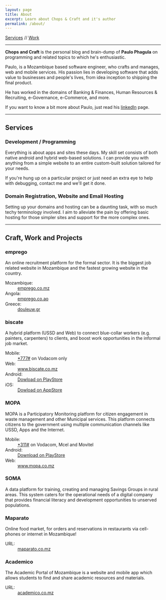 ```yaml
---
layout: page
title: About
excerpt: Learn about Chops & Craft and it's author
permalink: /about/
---
```


[Services](#services) //
[Work](#work)

---

**Chops and Craft** is the personal blog and brain-dump of **Paulo Phagula**
on programming and related topics to which he's enthusiastic.

Paulo, is a Mozambique based software engineer, who crafts and manages, web
and mobile services. His passion lies in developing software that adds value to
businesses and people's lives, from idea inception to shipping the final product.

He has worked in the domains of Banking & Finances, Human Resources & Recruiting, e-Governance, e-Commerce, and more.

If you want to know a bit more about Paulo, just read his [linkedIn](https://www.linkedin.com/in/paulo-phagula) page.

---

<h2 id="services">Services</h2>

### Development / Programming

Everything is about apps and sites these days. My skill set consists of both
native android and hybrid web-based solutions. I can provide you with anything
from a simple website to an entire custom-built solution tailored for your needs.

If you're hung up on a particular project or just need an extra eye to help with
debugging, contact me and we'll get it done.

### Domain Registration, Website and Email Hosting

Setting up your domains and hosting can be a daunting task, with so much techy
terminology involved. I aim to alleviate the pain by offering basic hosting
for those simpler sites and support for the more complex ones.

---

<h2 id="work">Craft, Work and Projects</h2>

<div class="project">
    <h3>emprego</h3>
    <div class="description">
        <p>An online recruitment platform for the formal sector. It is the biggest job related website in Mozambique and the fastest growing website in the country.</p>
    </div>
    <dl>
        <dt>Mozambique:</dt><dd><a href="https://www.emprego.co.mz/">emprego.co.mz</a></dd>
        <dt>Angola:</dt><dd><a href="https://www.emprego.co.ao/">emprego.co.ao</a></dd>
        <dt>Greece:</dt><dd><a href="https://www.douleuw.gr">douleuw.gr</a></dd>
    </dl>
</div>

<div class="project">
    <h3>biscate</h3>
    <div class="description">
        <p>A hybrid platform (USSD and Web) to connect blue-collar workers (e.g. painters, carpenters) to clients, and boost work opportunities in the informal job market.</p>
    </div>
    <dl>
        <dt>Mobile:</dt><dd><a href="tel:*777#">*777#</a> on Vodacom only</dd>
        <dt>Web:</dt><dd><a href="https://www.biscate.co.mz/">www.biscate.co.mz</a></dd>
        <dt>Android:</dt><dd><a href="https://play.google.com/store/apps/details?id=mz.co.biscate">Dowload on PlayStore</a></dd>
        <dt>iOS:</dt><dd><a href="https://itunes.apple.com/mz/app/biscate.co.mz/id1091263163?mt=8">Dowload on AppStore</a></dd>
    </dl>
</div>

<div class="project">
    <h3>MOPA</h3>
    <div class="description">
        <p>MOPA is a Participatory Monitoring platform for citizen engagement in waste management and other Municipal services. This platform connects citizens to the government using multiple communication channels like USSD, Apps and the Internet.</p>
    </div>
    <dl>
        <dt>Mobile:</dt><dd><a href="tel:*311#">*311#</a> on Vodacom, Mcel and Movitel</dd>
        <dt>Android:</dt><dd><a href="https://play.google.com/store/apps/details?id=mz.co.mopa">Download on PlayStore</a></dd>
        <dt>Web:</dt><dd><a href="http://www.mopa.co.mz">www.mopa.co.mz</a> </dd>
    </dl>
</div>

<div class="project">
    <h3>SOMA</h3>
    <div class="description">
        <p>A data platform for training, creating and managing Savings Groups in rural areas. This system caters for the operational needs of a digital company that provides financial literacy and development opportunities to unserved populations.</p>
    </div>
</div>

<div class="project">
    <h3>Maparato</h3>
    <div class="description">
        <p>Online food market, for orders and reservations in restaurants via cell-phones or internet in Mozambique!</p>
    </div>
    <dl>
        <dt>URL:</dt><dd><a href="https://maparato.co.mz/">maparato.co.mz</a></dd>
    </dl>
</div>

<div class="project">
    <h3>Academico</h3>
    <div class="description">
        <p>The Academic Portal of Mozambique is a website and mobile app which allows students to find and share academic resources and materials.</p>
    </div>
    <dl>
        <dt>URL:</dt><dd><a href="https://academico.co.mz/">academico.co.mz</a></dd>
    </dl>
</div>
